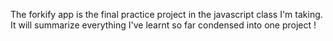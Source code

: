 The forkify app is the final practice project in the javascript class I'm taking.
It will summarize everything I've learnt so far condensed into one project !
